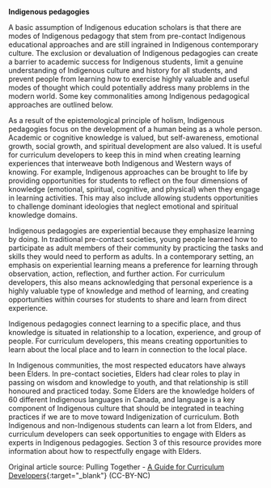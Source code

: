 **Indigenous pedagogies**

A basic assumption of Indigenous education scholars is that there are modes of Indigenous pedagogy that stem from pre-contact Indigenous educational approaches and are still ingrained in Indigenous contemporary culture. The exclusion or devaluation of Indigenous pedagogies can create a barrier to academic success for Indigenous students, limit a genuine understanding of Indigenous culture and history for all students, and prevent people from learning how to exercise highly valuable and useful modes of thought which could potentially address many problems in the modern world. Some key commonalities among Indigenous pedagogical approaches are outlined below.

As a result of the epistemological principle of holism, Indigenous pedagogies focus on the development of a human being as a whole person. Academic or cognitive knowledge is valued, but self-awareness, emotional growth, social growth, and spiritual development are also valued. It is useful for curriculum developers to keep this in mind when creating learning experiences that interweave both Indigenous and Western ways of knowing. For example, Indigenous approaches can be brought to life by providing opportunities for students to reflect on the four dimensions of knowledge (emotional, spiritual, cognitive, and physical) when they engage in learning activities. This may also include allowing students opportunities to challenge dominant ideologies that neglect emotional and spiritual knowledge domains.

Indigenous pedagogies are experiential because they emphasize learning by doing. In traditional pre-contact societies, young people learned how to participate as adult members of their community by practicing the tasks and skills they would need to perform as adults. In a contemporary setting, an emphasis on experiential learning means a preference for learning through observation, action, reflection, and further action. For curriculum developers, this also means acknowledging that personal experience is a highly valuable type of knowledge and method of learning, and creating opportunities within courses for students to share and learn from direct experience.

Indigenous pedagogies connect learning to a specific place, and thus knowledge is situated in relationship to a location, experience, and group of people. For curriculum developers, this means creating opportunities to learn about the local place and to learn in connection to the local place.

In Indigenous communities, the most respected educators have always been Elders. In pre-contact societies, Elders had clear roles to play in passing on wisdom and knowledge to youth, and that relationship is still honoured and practiced today. Some Elders are the knowledge holders of 60 different Indigenous languages in Canada, and language is a key component of Indigenous culture that should be integrated in teaching practices if we are to move toward Indigenization of curriculum. Both Indigenous and non-Indigenous students can learn a lot from Elders, and curriculum developers can seek opportunities to engage with Elders as experts in Indigenous pedagogies. Section 3 of this resource provides more information about how to respectfully engage with Elders.

Original article source: Pulling Together - [A Guide for Curriculum Developers](https://opentextbc.ca/indigenizationcurriculumdevelopers/chapter/topic-indigenous-epistemologies-and-pedagogies/){:target="_blank"} (CC-BY-NC)
